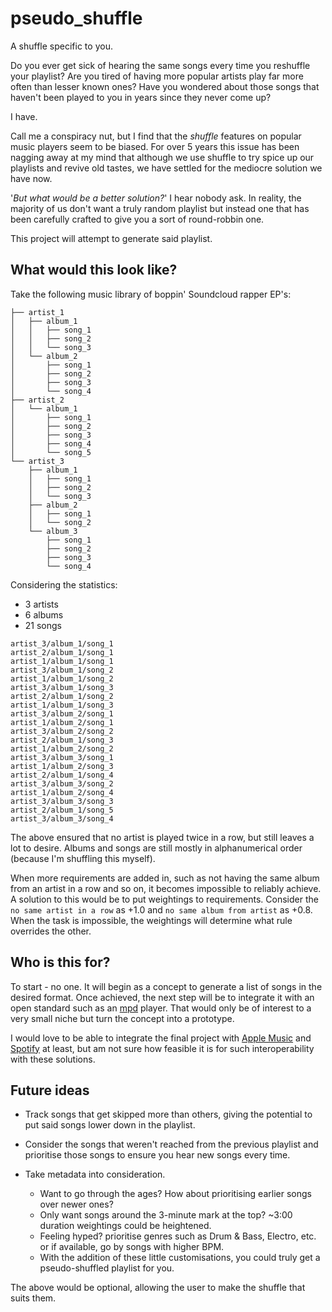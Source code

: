 # pseudo\_shuffle

A shuffle specific to you.

Do you ever get sick of hearing the same songs every time you reshuffle your playlist?
Are you tired of having more popular artists play far more often than lesser known ones?
Have you wondered about those songs that haven't been played to you in years since they never come up?

I have.

Call me a conspiracy nut, but I find that the *shuffle* features on popular music players seem to be biased.
For over 5 years this issue has been nagging away at my mind that although we use shuffle to try spice up our playlists and revive old tastes, we have settled for the mediocre solution we have now.

'*But what would be a better solution?*' I hear nobody ask.
In reality, the majority of us don't want a truly random playlist but instead one that has been carefully crafted to give you a sort of round-robbin one.

This project will attempt to generate said playlist.

## What would this look like?

Take the following music library of boppin' Soundcloud rapper EP's:

```
├── artist_1
│   ├── album_1
│   │   ├── song_1
│   │   ├── song_2
│   │   └── song_3
│   └── album_2
│       ├── song_1
│       ├── song_2
│       ├── song_3
│       └── song_4
├── artist_2
│   └── album_1
│       ├── song_1
│       ├── song_2
│       ├── song_3
│       ├── song_4
│       └── song_5
└── artist_3
    ├── album_1
    │   ├── song_1
    │   ├── song_2
    │   └── song_3
    ├── album_2
    │   ├── song_1
    │   └── song_2
    └── album_3
        ├── song_1
        ├── song_2
        ├── song_3
        └── song_4
```

Considering the statistics:

- 3 artists
- 6 albums
- 21 songs

```
artist_3/album_1/song_1
artist_2/album_1/song_1
artist_1/album_1/song_1
artist_3/album_1/song_2
artist_1/album_1/song_2
artist_3/album_1/song_3
artist_2/album_1/song_2
artist_1/album_1/song_3
artist_3/album_2/song_1
artist_1/album_2/song_1
artist_3/album_2/song_2
artist_2/album_1/song_3
artist_1/album_2/song_2
artist_3/album_3/song_1
artist_1/album_2/song_3
artist_2/album_1/song_4
artist_3/album_3/song_2
artist_1/album_2/song_4
artist_3/album_3/song_3
artist_2/album_1/song_5
artist_3/album_3/song_4
```

The above ensured that no artist is played twice in a row, but still leaves a lot to desire.
Albums and songs are still mostly in alphanumerical order (because I'm shuffling this myself).

When more requirements are added in, such as not having the same album from an artist in a row and so on, it becomes impossible to reliably achieve.
A solution to this would be to put weightings to requirements. 
Consider the `no same artist in a row` as +1.0  and `no same album from artist` as +0.8.
When the task is impossible, the weightings will determine what rule overrides the other.

## Who is this for?

To start - no one.
It will begin as a concept to generate a list of songs in the desired format.
Once achieved, the next step will be to integrate it with an open standard such as an [mpd](https://www.musicpd.org/) player.
That would only be of interest to a very small niche but turn the concept into a prototype.

I would love to be able to integrate the final project with [Apple Music](https://www.apple.com/uk/apple-music/) and [Spotify](https://www.spotify.com/uk/) at least, but am not sure how feasible it is for such interoperability with these solutions.

## Future ideas

- Track songs that get skipped more than others, giving the potential to put said songs lower down in the playlist.
  
- Consider the songs that weren't reached from the previous playlist and prioritise those songs to ensure you hear new songs every time.

- Take metadata into consideration.
  - Want to go through the ages? How about prioritising earlier songs over newer ones? 
  - Only want songs around the 3-minute mark at the top? ~3:00 duration weightings could be heightened.
  - Feeling hyped? prioritise genres such as Drum & Bass, Electro, etc. or if available, go by songs with higher BPM.
  - With the addition of these little customisations, you could truly get a pseudo-shuffled playlist for you.
  
The above would be optional, allowing the user to make the shuffle that suits them.